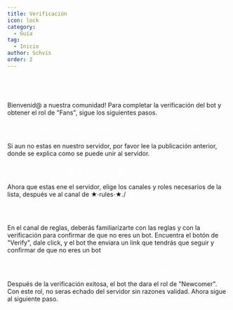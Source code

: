 ```yaml
---
title: Verificación
icon: lock
category:
  - Guía
tag:
  - Inicio
author: Schvis
order: 2
---
```


## <span style='color:white;'>Introducción</span>

Bienvenid@ a nuestra comunidad! Para completar la verificación del bot y obtener el rol de "Fans", sigue los siguientes pasos.

### <span style='color:white;'>Paso 1: Únete a nuestro servidor si aun no lo has hecho</span>

Si aun no estas en nuestro servidor, por favor lee la publicación anterior, donde se explica como se puede unir al servidor.

### <span style='color:white;'>Paso 2: Asi que estas en el servidor</span>

Ahora que estas ene el servidor, elige los canales y roles necesarios de la lista, después ve al canal de ★⋅rules⋅★./

### <span style='color:white;'>Paso 3: Canal de ★⋅rules⋅★</span>

En el canal de reglas, deberás familiarizarte con las reglas y con la verificación para confirmar de que no eres un bot. Encuentra el botón de "Verify", dale click, y el bot the enviara un link que tendrás que seguir y confirmar de que no eres un bot

### <span style='color:white;'>Paso 4: Después de recibir el rol de "Newcomer"</span>

Después de la verificación exitosa, el bot the dara el rol de "Newcomer". Con este rol, no seras echado del servidor sin razones validad. Ahora sigue al siguiente paso.
